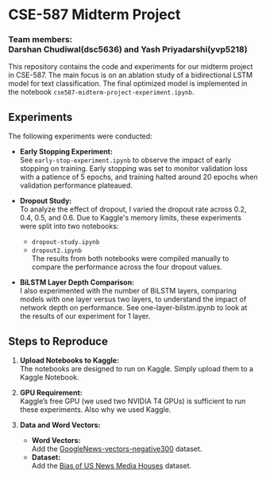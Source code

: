 # CSE-587 Midterm Project
### Team members: </br> Darshan Chudiwal(dsc5636) and Yash Priyadarshi(yvp5218)

This repository contains the code and experiments for our midterm project in CSE-587. The main focus is on an ablation study of a bidirectional LSTM model for text classification. The final optimized model is implemented in the notebook `cse587-midterm-project-experiment.ipynb`.

## Experiments

The following experiments were conducted:

- **Early Stopping Experiment:**  
  See `early-stop-experiment.ipynb` to observe the impact of early stopping on training. Early stopping was set to monitor validation loss with a patience of 5 epochs, and training halted around 20 epochs when validation performance plateaued.

- **Dropout Study:**  
  To analyze the effect of dropout, I varied the dropout rate across 0.2, 0.4, 0.5, and 0.6. Due to Kaggle's memory limits, these experiments were split into two notebooks:  
  - `dropout-study.ipynb`  
  - `dropout2.ipynb`  
  The results from both notebooks were compiled manually to compare the performance across the four dropout values.

- **BiLSTM Layer Depth Comparison:**  
  I also experimented with the number of BiLSTM layers, comparing models with one layer versus two layers, to understand the impact of network depth on performance. See one-layer-bilstm.ipynb to look at the results of our experiment for 1 layer.

## Steps to Reproduce

1. **Upload Notebooks to Kaggle:**  
   The notebooks are designed to run on Kaggle. Simply upload them to a Kaggle Notebook.

2. **GPU Requirement:**  
   Kaggle’s free GPU (we used two NVIDIA T4 GPUs) is sufficient to run these experiments. Also why we used Kaggle.

3. **Data and Word Vectors:**  
   - **Word Vectors:**  
     Add the [GoogleNews-vectors-negative300](https://www.kaggle.com/datasets/leadbest/googlenewsvectorsnegative300) dataset.
   - **Dataset:**  
     Add the [Bias of US News Media Houses](https://www.kaggle.com/datasets/sushovansaha9/bias-of-us-news-media-houses) dataset.

